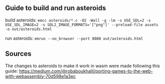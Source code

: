 ## Guide to build and run asteroids

build asteroids:
`emcc asteroids/*.c -O2 -Wall -g -lm -s USE_SDL=2 -s USE_SDL_IMAGE=2 -s SDL2_IMAGE_FORMATS='["png"]' --preload-file assets -o out/asteroids.html`

run asteroids:
`emrun --no_browser --port 8080 out/asteroids.html`

## Sources
The changes to asteroids to make it work in wasm were made following this guide:
https://medium.com/@robaboukhalil/porting-games-to-the-web-with-webassembly-70d598e1a3ec

